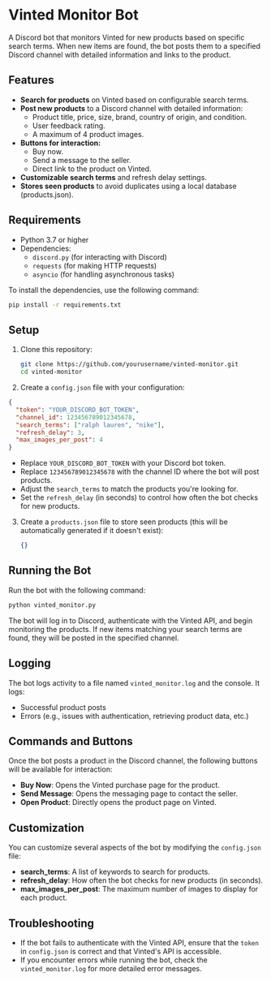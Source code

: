 # Vinted Monitor Bot

A Discord bot that monitors Vinted for new products based on specific search terms. When new items are found, the bot posts them to a specified Discord channel with detailed information and links to the product.

## Features

- **Search for products** on Vinted based on configurable search terms.
- **Post new products** to a Discord channel with detailed information:
  - Product title, price, size, brand, country of origin, and condition.
  - User feedback rating.
  - A maximum of 4 product images.
- **Buttons for interaction:**
  - Buy now.
  - Send a message to the seller.
  - Direct link to the product on Vinted.
- **Customizable search terms** and refresh delay settings.
- **Stores seen products** to avoid duplicates using a local database (products.json).

## Requirements

- Python 3.7 or higher
- Dependencies:
  - `discord.py` (for interacting with Discord)
  - `requests` (for making HTTP requests)
  - `asyncio` (for handling asynchronous tasks)
  
To install the dependencies, use the following command:

```bash
pip install -r requirements.txt
```

## Setup

1. Clone this repository:
   ```bash
   git clone https://github.com/yourusername/vinted-monitor.git
   cd vinted-monitor
   ```

2. Create a `config.json` file with your configuration:

```json
{
  "token": "YOUR_DISCORD_BOT_TOKEN",
  "channel_id": 123456789012345678,
  "search_terms": ["ralph lauren", "nike"],
  "refresh_delay": 3,
  "max_images_per_post": 4
}
```

- Replace `YOUR_DISCORD_BOT_TOKEN` with your Discord bot token.
- Replace `123456789012345678` with the channel ID where the bot will post products.
- Adjust the `search_terms` to match the products you're looking for.
- Set the `refresh_delay` (in seconds) to control how often the bot checks for new products.

3. Create a `products.json` file to store seen products (this will be automatically generated if it doesn't exist):
   ```json
   {}
   ```

## Running the Bot

Run the bot with the following command:

```bash
python vinted_monitor.py
```

The bot will log in to Discord, authenticate with the Vinted API, and begin monitoring the products. If new items matching your search terms are found, they will be posted in the specified channel.

## Logging

The bot logs activity to a file named `vinted_monitor.log` and the console. It logs:

- Successful product posts
- Errors (e.g., issues with authentication, retrieving product data, etc.)

## Commands and Buttons

Once the bot posts a product in the Discord channel, the following buttons will be available for interaction:

- **Buy Now**: Opens the Vinted purchase page for the product.
- **Send Message**: Opens the messaging page to contact the seller.
- **Open Product**: Directly opens the product page on Vinted.

## Customization

You can customize several aspects of the bot by modifying the `config.json` file:

- **search_terms**: A list of keywords to search for products.
- **refresh_delay**: How often the bot checks for new products (in seconds).
- **max_images_per_post**: The maximum number of images to display for each product.

## Troubleshooting

- If the bot fails to authenticate with the Vinted API, ensure that the `token` in `config.json` is correct and that Vinted's API is accessible.
- If you encounter errors while running the bot, check the `vinted_monitor.log` for more detailed error messages.
